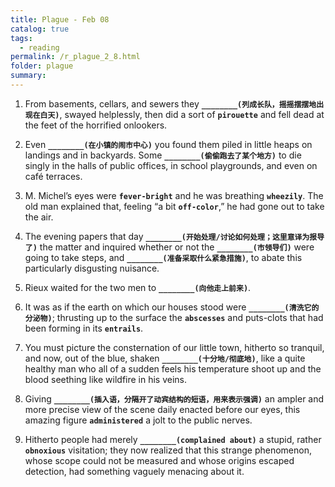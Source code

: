 ```yaml
---
title: Plague - Feb 08
catalog: true
tags: 
  - reading
permalink: /r_plague_2_8.html
folder: plague
summary: 
---
```



1.  From basements, cellars, and sewers they <b data-toggle="tooltip" data-original-title="{{site.data.answers.plag_d_5_a1}}">`________(列成长队，摇摇摆摆地出现在白天)`</b>, swayed helplessly, then did a sort of <b data-toggle="tooltip" data-original-title="{{site.data.glossary.pirouette}}">`pirouette`</b> and fell dead at the feet of the horrified onlookers.

2.  Even <b data-toggle="tooltip" data-original-title="{{site.data.answers.plag_d_5_b1}}">`________(在小镇的闹市中心)`</b> you found them piled in little heaps on landings and in backyards. Some <b data-toggle="tooltip" data-original-title="{{site.data.answers.plag_d_5_b2}}">`________(偷偷跑去了某个地方)`</b> to die singly in the halls of public offices, in school playgrounds, and even on café terraces.

3.  M. Michel’s eyes were <b data-toggle="tooltip" data-original-title="{{site.data.glossary.fever-bright}}">`fever-bright`</b> and he was breathing <b data-toggle="tooltip" data-original-title="{{site.data.glossary.wheezily}}">`wheezily`</b>. The old man explained that, feeling “a bit <b data-toggle="tooltip" data-original-title="{{site.data.glossary.off-color}}">`off-color`</b>,” he had gone out to take the air.

4.  The evening papers that day <b data-toggle="tooltip" data-original-title="{{site.data.answers.plag_d_5_d1}}">`________(开始处理/讨论如何处理；这里意译为报导了)`</b> the matter and inquired whether or not the <b data-toggle="tooltip" data-original-title="{{site.data.answers.plag_d_5_d2}}">`________(市领导们)`</b> were going to take steps, and <b data-toggle="tooltip" data-original-title="{{site.data.answers.plag_d_5_d3}}">`________(准备采取什么紧急措施)`</b>, to abate this particularly disgusting nuisance.

5.  Rieux waited for the two men to <b data-toggle="tooltip" data-original-title="{{site.data.answers.plag_d_5_e1}}">`________(向他走上前来)`</b>.

6.  It was as if the earth on which our houses stood were <b data-toggle="tooltip" data-original-title="{{site.data.answers.plag_d_5_f1}}">`________(清洗它的分泌物)`</b>; thrusting up to the surface the <b data-toggle="tooltip" data-original-title="{{site.data.glossary.abscesses}}">`abscesses`</b> and puts-clots that had been forming in its <b data-toggle="tooltip" data-original-title="{{site.data.glossary.entrails}}">`entrails`</b>.

7.  You must picture the consternation of our little town, hitherto so tranquil, and now, out of the blue, shaken <b data-toggle="tooltip" data-original-title="{{site.data.answers.plag_d_5_g1}}">`________(十分地/彻底地)`</b>, like a quite healthy man who all of a sudden feels his temperature shoot up and the blood seething like wildfire in his veins.

8.  Giving <b data-toggle="tooltip" data-original-title="{{site.data.answers.plag_d_5_h1}}">`________(插入语，分隔开了动宾结构的短语，用来表示强调)`</b> an ampler and more precise view of the scene daily enacted before our eyes, this amazing figure <b data-toggle="tooltip" data-original-title="{{site.data.glossary.administered}}">`administered`</b> a jolt to the public nerves.

9.  Hitherto people had merely <b data-toggle="tooltip" data-original-title="{{site.data.answers.plag_d_5_i1}}">`________(complained about)`</b> a stupid, rather <b data-toggle="tooltip" data-original-title="{{site.data.glossary.obnoxious}}">`obnoxious`</b> visitation; they now realized that this strange phenomenon, whose scope could not be measured and whose origins escaped detection, had something vaguely menacing about it.